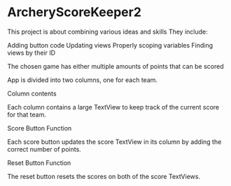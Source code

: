 # ArcheryScoreKeeper2
This project is about combining various ideas and skills 
They include:

Adding button code
Updating views
Properly scoping variables
Finding views by their ID

The chosen game has either multiple amounts of points that can be scored

App is divided into two columns, one for each team.

Column contents

Each column contains a large TextView to keep track of the current score for that team.

Score Button Function

Each score button updates the score TextView in its column by adding the correct number of points.

Reset Button Function

The reset button resets the scores on both of the score TextViews.
